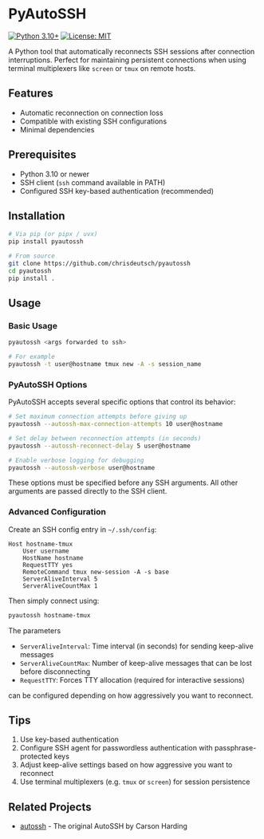 # PyAutoSSH

[![Python 3.10+](https://img.shields.io/badge/python-3.10+-blue.svg)](https://www.python.org/downloads/)
[![License: MIT](https://img.shields.io/badge/License-MIT-yellow.svg)](https://opensource.org/licenses/MIT)

A Python tool that automatically reconnects SSH sessions after connection
interruptions. Perfect for maintaining persistent connections when using
terminal multiplexers like `screen` or `tmux` on remote hosts.

## Features

- Automatic reconnection on connection loss
- Compatible with existing SSH configurations
- Minimal dependencies

## Prerequisites

- Python 3.10 or newer
- SSH client (`ssh` command available in PATH)
- Configured SSH key-based authentication (recommended)

## Installation

```bash
# Via pip (or pipx / uvx)
pip install pyautossh

# From source
git clone https://github.com/chrisdeutsch/pyautossh
cd pyautossh
pip install .
```

## Usage

### Basic Usage

```bash
pyautossh <args forwarded to ssh>

# For example
pyautossh -t user@hostname tmux new -A -s session_name
```

### PyAutoSSH Options

PyAutoSSH accepts several specific options that control its behavior:

```bash
# Set maximum connection attempts before giving up
pyautossh --autossh-max-connection-attempts 10 user@hostname

# Set delay between reconnection attempts (in seconds)
pyautossh --autossh-reconnect-delay 5 user@hostname

# Enable verbose logging for debugging
pyautossh --autossh-verbose user@hostname
```

These options must be specified before any SSH arguments. All other arguments
are passed directly to the SSH client.

### Advanced Configuration

Create an SSH config entry in `~/.ssh/config`:

```sshconfig
Host hostname-tmux
    User username
    HostName hostname
    RequestTTY yes
    RemoteCommand tmux new-session -A -s base
    ServerAliveInterval 5
    ServerAliveCountMax 1
```

Then simply connect using:

```bash
pyautossh hostname-tmux
```

The parameters

- `ServerAliveInterval`: Time interval (in seconds) for sending keep-alive
  messages
- `ServerAliveCountMax`: Number of keep-alive messages that can be lost before
  disconnecting
- `RequestTTY`: Forces TTY allocation (required for interactive sessions)

can be configured depending on how aggressively you want to reconnect.

## Tips

1. Use key-based authentication
2. Configure SSH agent for passwordless authentication with
   passphrase-protected keys
3. Adjust keep-alive settings based on how aggressive you want to reconnect
4. Use terminal multiplexers (e.g. `tmux` or `screen`) for session persistence

## Related Projects

- [autossh](https://www.harding.motd.ca/autossh/) - The original AutoSSH by Carson
  Harding

